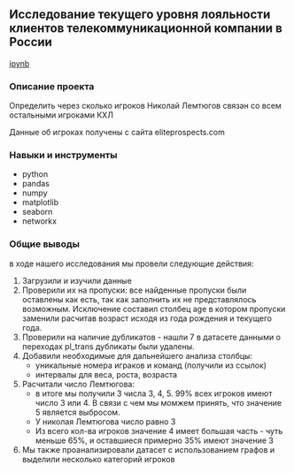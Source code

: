 ## Исследование текущего уровня лояльности клиентов телекоммуникационной компании в России

[ipynb](https://github.com/gm-ac/portfolio/blob/main/project_of_proximity_in_KHL/project_lemtyugov_number_for_git.ipynb)    


### Описание проекта
Определить через сколько игроков Николай Лемтюгов связан со всем остальными игроками КХЛ

Данные об игроках получены с сайта eliteprospects.com


### Навыки и инструменты
- python
- pandas
- numpy
- matplotlib
- seaborn
- networkx


### Общие выводы

в ходе нашего исследования мы провели следующие действия:
1. Загрузили и изучили данные
2. Проверили их на пропуски: все найденные пропуски были оставлены как есть, так как
   заполнить их не представлялось возможным. Исключение составил столбец age в котором
   пропуски заменили расчитав возраст исходя из года рождения и текущего года.
3. Проверили на наличие дубликатов - нашли 7 в датасете данными о переходах pl_trans
   дубликаты были удалены.
4. Добавили необходимые для дальнейшего анализа столбцы:
   - уникальные номера играков и команд (получили из ссылок)
   - интервалы для веса, роста, возраста
5. Расчитали число Лемтюгова:
   - в итоге мы получили 3 числа 3, 4, 5. 99% всех игроков имеют число 3 или 4.
     В связи с чем мы момжем принять, что значение 5 является выбросом.
   - У николая Лемтюгова число равно 3
   - Из всего кол-ва игроков значение 4 имеет большая часть - чуть меньше 65%,
     и оставшиеся примерно 35% имеют значение 3
5. Мы также проанализировали датасет с использованием графов и выделили несколько
   категорий игроков
